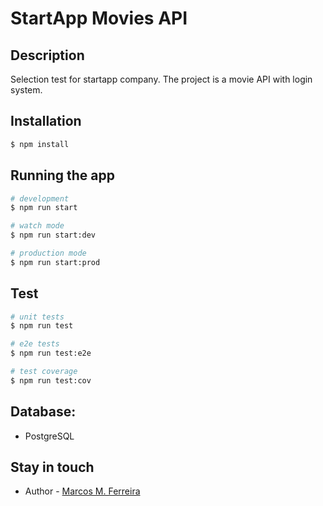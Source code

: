 # StartApp Movies API

## Description

Selection test for startapp company. The project is a movie API with login system.

## Installation

```bash
$ npm install
```

## Running the app

```bash
# development
$ npm run start

# watch mode
$ npm run start:dev

# production mode
$ npm run start:prod
```

## Test

```bash
# unit tests
$ npm run test

# e2e tests
$ npm run test:e2e

# test coverage
$ npm run test:cov
```

## Database:

- PostgreSQL

## Stay in touch

- Author - [Marcos M. Ferreira](https://www.linkedin.com/in/marcos-melo-ferreira/)
